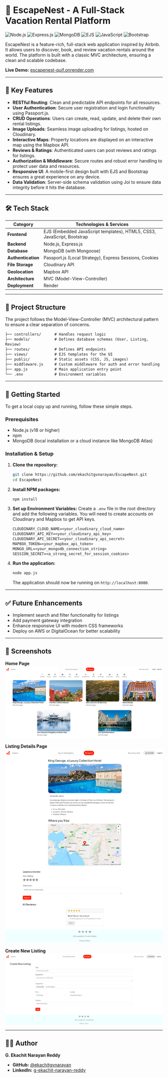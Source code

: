 # 🏡 EscapeNest - A Full-Stack Vacation Rental Platform

![Node.js](https://img.shields.io/badge/Node.js-339933?style=for-the-badge&logo=nodedotjs&logoColor=white)
![Express.js](https://img.shields.io/badge/Express.js-000000?style=for-the-badge&logo=express&logoColor=white)
![MongoDB](https://img.shields.io/badge/MongoDB-47A248?style=for-the-badge&logo=mongodb&logoColor=white)
![EJS](https://img.shields.io/badge/EJS-9B2B20?style=for-the-badge&logo=ejs&logoColor=white)
![JavaScript](https://img.shields.io/badge/JavaScript-F7DF1E?style=for-the-badge&logo=javascript&logoColor=black)
![Bootstrap](https://img.shields.io/badge/Bootstrap-563D7C?style=for-the-badge&logo=bootstrap&logoColor=white)

EscapeNest is a feature-rich, full-stack web application inspired by Airbnb. It allows users to discover, book, and review vacation rentals around the world. The platform is built with a classic MVC architecture, ensuring a clean and scalable codebase.

**Live Demo:** [escapenest-quif.onrender.com](https://escapenest-qujf.onrender.com)

---

## 🌟 Key Features

* **RESTful Routing**: Clean and predictable API endpoints for all resources.
* **User Authentication**: Secure user registration and login functionality using Passport.js.
* **CRUD Operations**: Users can create, read, update, and delete their own rental listings.
* **Image Uploads**: Seamless image uploading for listings, hosted on Cloudinary.
* **Interactive Maps**: Property locations are displayed on an interactive map using the Mapbox API.
* **Reviews & Ratings**: Authenticated users can post reviews and ratings for listings.
* **Authorization & Middleware**: Secure routes and robust error handling to protect user data and resources.
* **Responsive UI**: A mobile-first design built with EJS and Bootstrap ensures a great experience on any device.
* **Data Validation**: Server-side schema validation using Joi to ensure data integrity before it hits the database.

---

## 🛠️ Tech Stack

| Category              | Technologies & Services                                                                  |
| --------------------- | ---------------------------------------------------------------------------------------- |
| **Frontend** | EJS (Embedded JavaScript templates), HTML5, CSS3, JavaScript, Bootstrap                  |
| **Backend** | Node.js, Express.js                                                                      |
| **Database** | MongoDB (with Mongoose)                                                                  |
| **Authentication** | Passport.js (Local Strategy), Express Sessions, Cookies                                  |
| **File Storage** | Cloudinary API                                                                           |
| **Geolocation** | Mapbox API                                                                               |
| **Architecture** | MVC (Model-View-Controller)                                                              |
| **Deployment** | Render                                                                                   |

---

## 📂 Project Structure

The project follows the Model-View-Controller (MVC) architectural pattern to ensure a clear separation of concerns.

```
├── controllers/      # Handles request logic
├── models/           # Defines database schemas (User, Listing, Review)
├── routes/           # Defines API endpoints
├── views/            # EJS templates for the UI
├── public/           # Static assets (CSS, JS, images)
├── middleware.js     # Custom middleware for auth and error handling
├── app.js            # Main application entry point
└── .env              # Environment variables
```
---

## 🚀 Getting Started

To get a local copy up and running, follow these simple steps.

### Prerequisites

* Node.js (v18 or higher)
* npm
* MongoDB (local installation or a cloud instance like MongoDB Atlas)

### Installation & Setup

1.  **Clone the repository:**
    ```sh
    git clone https://github.com/ekachitgvnarayan/EscapeNest.git
    cd EscapeNest
    ```

2.  **Install NPM packages:**
    ```sh
    npm install
    ```

3.  **Set up Environment Variables:**
    Create a `.env` file in the root directory and add the following variables. You will need to create accounts on Cloudinary and Mapbox to get API keys.

    ```env
    CLOUDINARY_CLOUD_NAME=<your_cloudinary_cloud_name>
    CLOUDINARY_API_KEY=<your_cloudinary_api_key>
    CLOUDINARY_API_SECRET=<your_cloudinary_api_secret>
    MAPBOX_TOKEN=<your_mapbox_api_token>
    MONGO_URL=<your_mongodb_connection_string>
    SESSION_SECRET=<a_strong_secret_for_session_cookies>
    ```

4.  **Run the application:**
    ```sh
    node app.js
    ```
    The application should now be running on `http://localhost:8000`.

---
## ✅ Future Enhancements

* Implement search and filter functionality for listings
* Add payment gateway integration
* Enhance responsive UI with modern CSS frameworks
* Deploy on AWS or DigitalOcean for better scalability

---
## 📸 Screenshots

**Home Page**
![Home page](./docs/screenshots/homepage.png)

**Listing Details Page**
![listing_details](./docs/screenshots/show_listing.png)

**Create New Listing**
![new_listing](./docs/screenshots/create_new_listing.png)

---

## 👨‍💻 Author

**G. Ekachit Narayan Reddy**
* **GitHub:** [@ekachitgvnarayan](https://github.com/ekachitgvnarayan)
* **LinkedIn:** [g-ekachit-narayan-reddy](https://www.linkedin.com/in/g-ekachit-narayan-reddy-822888234/)
